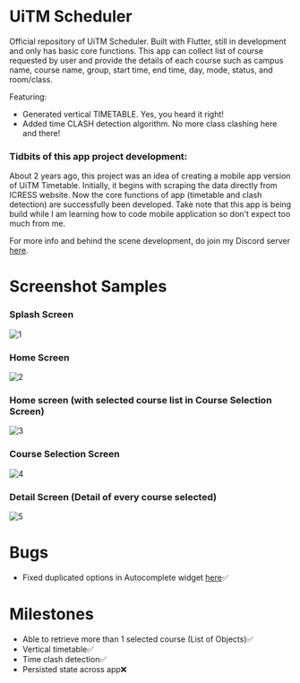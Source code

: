 # UiTM Scheduler

Official repository of UiTM Scheduler. Built with Flutter, still in development and only has basic core functions. This app can collect list of course requested by user and provide the details of each course such as campus name, course name, group, start time, end time, day, mode, status, and room/class.

Featuring:
- Generated vertical TIMETABLE. Yes, you heard it right!
- Added time CLASH detection algorithm. No more class clashing here and there!

### Tidbits of this app project development:
About 2 years ago, this project was an idea of creating a mobile app version of UiTM Timetable. Initially, it begins with scraping the data directly from ICRESS website. Now the core functions of app (timetable and clash detection) are successfully been developed. Take note that this app is being build while I am learning how to code mobile application so don't expect too much from me.

For more info and behind the scene development, do join my Discord server [here](https://discord.gg/2uWksRgT).

# Screenshot Samples

### Splash Screen
![1](https://user-images.githubusercontent.com/60167498/193637705-d1be652d-f985-4233-bd1a-88d0708a5f1b.jpg)

### Home Screen
![2](https://user-images.githubusercontent.com/60167498/193637966-1258ac17-95bf-460f-bc84-bc9fea6d775d.jpg)

### Home screen (with selected course list in Course Selection Screen)
![3](https://user-images.githubusercontent.com/60167498/193638066-9f16fbfb-f67b-4bac-9772-d6a3da180c4f.jpg)

### Course Selection Screen
![4](https://user-images.githubusercontent.com/60167498/193638003-780a7e14-3709-4130-87fa-e811d171f68f.jpg)

### Detail Screen (Detail of every course selected)
![5](https://user-images.githubusercontent.com/60167498/193638166-2101a080-a35a-41c4-a52f-e5248833c150.jpg)

# Bugs
 - Fixed duplicated options in Autocomplete widget [here](https://github.com/ajeeq/uitmscheduler/commit/84797b8b633e54313b1b692898785f93bb04b09e)✅

# Milestones
 - Able to retrieve more than 1 selected course (List of Objects)✅
 - Vertical timetable✅
 - Time clash detection✅
 - Persisted state across app❌

